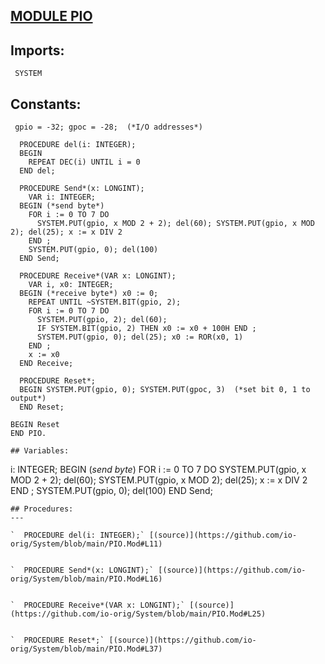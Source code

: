 
## [MODULE PIO](https://github.com/io-core/System/blob/main/PIO.Mod)

  ## Imports:
` SYSTEM`

## Constants:
```
 gpio = -32; gpoc = -28;  (*I/O addresses*)

  PROCEDURE del(i: INTEGER);
  BEGIN
    REPEAT DEC(i) UNTIL i = 0
  END del;

  PROCEDURE Send*(x: LONGINT);
    VAR i: INTEGER;
  BEGIN (*send byte*)
    FOR i := 0 TO 7 DO
      SYSTEM.PUT(gpio, x MOD 2 + 2); del(60); SYSTEM.PUT(gpio, x MOD 2); del(25); x := x DIV 2
    END ;
    SYSTEM.PUT(gpio, 0); del(100)
  END Send;

  PROCEDURE Receive*(VAR x: LONGINT);
    VAR i, x0: INTEGER;
  BEGIN (*receive byte*) x0 := 0;
    REPEAT UNTIL ~SYSTEM.BIT(gpio, 2);
    FOR i := 0 TO 7 DO
      SYSTEM.PUT(gpio, 2); del(60);
      IF SYSTEM.BIT(gpio, 2) THEN x0 := x0 + 100H END ;
      SYSTEM.PUT(gpio, 0); del(25); x0 := ROR(x0, 1)
    END ;
    x := x0
  END Receive;

  PROCEDURE Reset*;
  BEGIN SYSTEM.PUT(gpio, 0); SYSTEM.PUT(gpoc, 3)  (*set bit 0, 1 to output*)
  END Reset;

BEGIN Reset
END PIO.
```
```
## Variables:
```
 i: INTEGER;
  BEGIN (*send byte*)
    FOR i := 0 TO 7 DO
      SYSTEM.PUT(gpio, x MOD 2 + 2); del(60); SYSTEM.PUT(gpio, x MOD 2); del(25); x := x DIV 2
    END ;
    SYSTEM.PUT(gpio, 0); del(100)
  END Send;

```
## Procedures:
---

`  PROCEDURE del(i: INTEGER);` [(source)](https://github.com/io-orig/System/blob/main/PIO.Mod#L11)


`  PROCEDURE Send*(x: LONGINT);` [(source)](https://github.com/io-orig/System/blob/main/PIO.Mod#L16)


`  PROCEDURE Receive*(VAR x: LONGINT);` [(source)](https://github.com/io-orig/System/blob/main/PIO.Mod#L25)


`  PROCEDURE Reset*;` [(source)](https://github.com/io-orig/System/blob/main/PIO.Mod#L37)

